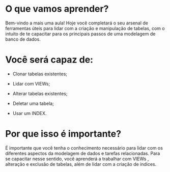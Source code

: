 # O que vamos aprender?
Bem-vindo a mais uma aula! Hoje você completará o seu arsenal de ferramentas úteis para lidar com a criação e manipulação de tabelas, com o intuito de te capacitar para os principais passos de uma modelagem de banco de dados.

# Você será capaz de:
- Clonar tabelas existentes;

- Lidar com VIEWs;

- Alterar tabelas existentes;

- Deletar uma tabela;

- Usar um INDEX.

# Por que isso é importante?
É importante que você tenha o conhecimento necessário para lidar com os diferentes aspectos da modelagem de dados e tarefas relacionadas. Para se capacitar nesse sentido, você aprenderá a trabalhar com VIEWs , alteração e exclusão de tabelas, além de lidar com a criação de índices.